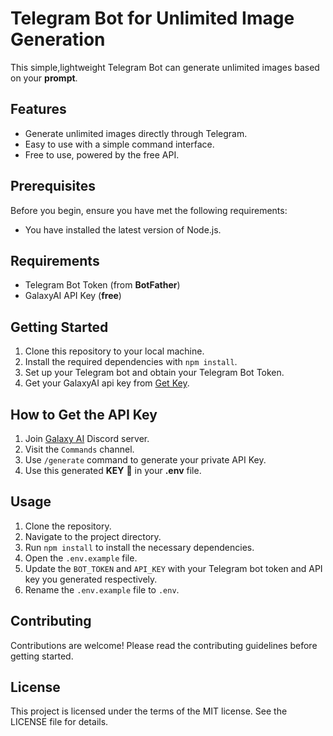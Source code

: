# Telegram Bot for Unlimited Image Generation

This simple,lightweight Telegram Bot can generate unlimited images based on your **prompt**.

## Features

- Generate unlimited images directly through Telegram.
- Easy to use with a simple command interface.
- Free to use, powered by the free API.

## Prerequisites

Before you begin, ensure you have met the following requirements:

- You have installed the latest version of Node.js.

## Requirements

- Telegram Bot Token (from **BotFather**)
- GalaxyAI API Key (**free**)

## Getting Started

1. Clone this repository to your local machine.
2. Install the required dependencies with `npm install`.
3. Set up your Telegram bot and obtain your Telegram Bot Token.
4. Get your GalaxyAI api key from [Get Key](https://discord.com/invite/G8cZrvhrfD).

## How to Get the API Key

1. Join [Galaxy AI](https://discord.com/invite/zJAk5akk3d) Discord server.
2. Visit the ``Commands`` channel.
3. Use ``/generate`` command to generate your private API Key.
4. Use this generated **KEY** 🔑 in your **.env** file.

## Usage

1. Clone the repository.
2. Navigate to the project directory.
3. Run `npm install` to install the necessary dependencies.
4. Open the `.env.example` file.
5. Update the `BOT_TOKEN` and `API_KEY` with your Telegram bot token and API key you generated respectively.
6. Rename the `.env.example` file to `.env`.

## Contributing

Contributions are welcome! Please read the contributing guidelines before getting started.

## License

This project is licensed under the terms of the MIT license. See the LICENSE file for details.
